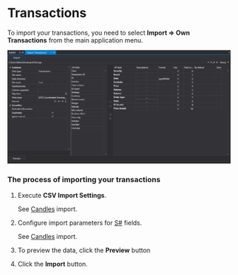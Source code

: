 # Transactions

To import your transactions, you need to select **Import \=\> Own Transactions** from the main application menu.

![hydra import executions](../images/hydra_import_executions.png)

### The process of importing your transactions

1. Execute **CSV Import Settings**.

   See [Candles](HydraImportCandles.md) import.
2. Configure import parameters for [S\#](StockSharpAbout.md) fields.

   See [Candles](HydraImportCandles.md) import.
3. To preview the data, click the **Preview** button
4. Click the **Import** button.

